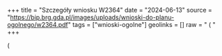 +++
title = "Szczegóły wniosku W2364"
date = "2024-06-13"
source = "https://bip.brg.gda.pl/images/uploads/wnioski-do-planu-ogolnego/w2364.pdf"
tags = ["wnioski-ogolne"]
geolinks = []
raw = " ( "
+++

 (



